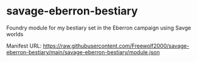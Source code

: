 # savage-eberron-bestiary
Foundry module for my bestiary set in the Eberron campaign using Savge worlds

Manifest URL: https://raw.githubusercontent.com/Freewolf2000/savage-eberron-bestiary/main/savage-eberron-bestiary/module.json
